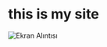 # this is my site
![Ekran Alıntısı](https://user-images.githubusercontent.com/56826739/118415957-f8891000-b6b5-11eb-87c6-f04d3077c969.PNG)
